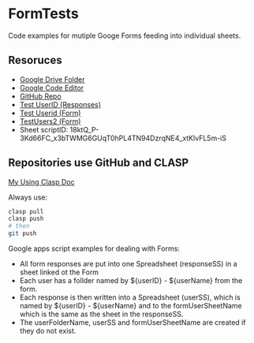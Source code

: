 # FormTests

Code examples for mutiple Googe Forms feeding into individual sheets.

## Resoruces

- [Google Drive Folder](https://drive.google.com/drive/folders/1sKLhpXC6pfsLnQEr_gUgknHP91Go9VLW?usp=drive_link)
- [Google Code Editor](https://script.google.com/u/0/home/projects/18ktQ_P-3Kd66FC_x3bTWMG6GUqT0hPL4TN94DzrqNE4_xtKlvFL5m-iS/edit)
- [GitHub Repo](https://github.com/jwilleke/FormTests)
- [Test UserID (Responses)](https://docs.google.com/spreadsheets/d/1eKTGukeYm27hdyvS5Zt3miGTVvs_xh4RHAyJmVa7t-0/edit?usp=sharing)
- [Test Userid (Form)](https://docs.google.com/forms/d/e/1FAIpQLSeSRHn57ENc5oK73eedtK-pwQhkIzxW04dhEdAZvrjtkAEEdQ/viewform?usp=sharing)
- [TestUsers2 (Form)](https://docs.google.com/forms/d/e/1FAIpQLScLpkkw-WjK7KWDRV5Z-Hh1AbmQDKV11thawBMUUlHcRkCzUQ/viewform?usp=sharing)
- Sheet scriptID: 18ktQ_P-3Kd66FC_x3bTWMG6GUqT0hPL4TN94DzrqNE4_xtKlvFL5m-iS

## Repositories use GitHub and CLASP

[My Using Clasp Doc](https://github.com/jwilleke/FormTests/blob/master/Clasp.md)

Always use:

```bash
clasp pull
clasp push
# then
git push
```

Google apps script examples for dealing with Forms:

- All form responses are put into one Spreadsheet (responseSS) in a sheet linked ot the Form
- Each user has a follder named by ${userID} - ${userName} from the form.
- Each response is then written into a Spreadsheet (userSS), which is named by ${userID} - ${userName} and to the formUserSheetName which is the same as the sheet in the responseSS.
- The userFolderName, userSS and formUserSheetName are created if they do not exist.
